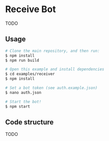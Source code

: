 # Receive Bot

TODO

## Usage

```bash
# Clone the main repository, and then run:
$ npm install
$ npm run build

# Open this example and install dependencies
$ cd examples/receiver
$ npm install

# Set a bot token (see auth.example.json)
$ nano auth.json

# Start the bot!
$ npm start
```

## Code structure

TODO